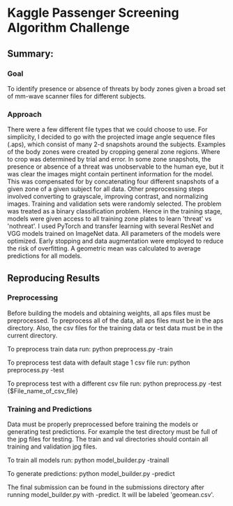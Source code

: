 # Kaggle Passenger Screening Algorithm Challenge #

## Summary: ##
### Goal ###
To identify presence or absence of threats by body zones given a broad set of mm-wave scanner files for different subjects. 

### Approach ###
There were a few different file types that we could choose to use. For simplicity, I decided to go with the projected image angle sequence files (.aps), which consist of many 2-d snapshots around the subjects. Examples of the body zones were created by cropping general zone regions. Where to crop was determined by trial and error. In some zone snapshots, the presence or absence of a threat was unobservable to the human eye, but it was clear the images might contain pertinent information for the model. This was compensated for by concatenating four different snapshots of a given zone of a given subject for all data. Other preprocessing steps involved converting to grayscale, improving contrast, and normalizing images. Training and validation sets were randomly selected. The problem was treated as a binary classification problem. Hence in the training stage, models were given access to all training zone plates to learn 'threat' vs 'nothreat'. I used PyTorch and transfer learning with several ResNet and VGG models trained on ImageNet data. All parameters of the models were optimized. Early stopping and data augmentation were employed to reduce the risk of overfitting. A geometric mean was calculated to average predictions for all models. 



## Reproducing Results ## 

### Preprocessing ###
Before building the models and obtaining weights, all aps files must be preprocessed.
To preprocess all of the data, all aps files must be in the aps directory.
Also, the csv files for the training data or test data must be in the current directory. 

To preprocess train data run:
python preprocess.py -train

To preprocess test data with default stage 1 csv file run: 
python preprocess.py -test

To preprocess test with a different csv file run: 
python preprocess.py -test {$File_name_of_csv_file}

### Training and Predictions ###
Data must be properly preprocessed before training the models or generating test predictions. For example
the test directory must be full of the jpg files for testing. The train and val directories should contain
all training and validation jpg files. 

To train all models run: 
python model_builder.py -trainall

To generate predictions:
python model_builder.py -predict 

The final submission can be found in the submissions directory after running model_builder.py with -predict. It will be labeled 'geomean.csv'.   

